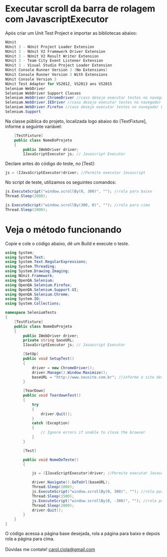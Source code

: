 # Executar scroll da barra de rolagem com JavascriptExecutor

Após criar um Unit Test Project e importar as bibliotecas abaixo:
```csharp
NUnit
NUnit 3 - NUnit Project Loader Extension
NUnit 3 - NUnit V2 Framework Driver Extension
NUnit 3 - NUnit V2 Result Writer Extension
NUnit 3 - Team City Event Listener Extension
NUnit 3 - Visual Studio Project Loader Extension
NUnit Console Runner Version 3 (No Extensions)
NUnit Console Runner Version 3 With Extensions
NUnit Console Version 3
NUnit Test Adapter for VS2012, VS2013 ans VS2015
Selenium WebDriver
Selenium WebDriver Support Classes
Selenium.WebDriver.ChromeDriver //caso deseje executar testes no navegador Chrome
Selenium.WebDriver.IEDriver //caso deseje executar testes no navegador Internet Explorer
Selenium.WebDriver.Firefox //caso deseje executar testes no navegador Firefox
Selenium.Support
```
Na classe pública do projeto, localizada logo abaixo do [TextFixture], informe a seguinte variável:
```csharp
    [TestFixture]
    public class NomeDoProjeto
    {
        public IWebDriver driver;
        IJavaScriptExecutor js; // Javascript Executor
```
Declare antes do código do teste, no [Test]:
```csharp
js = (IJavaScriptExecutor)driver; //Permite executar Javascript
```
No script de teste, utilizamos os seguintes comandos:
```csharp
js.ExecuteScript("window.scrollBy(0, 300)", ""); //rola para baixo
Thread.Sleep(2000);

js.ExecuteScript("window.scrollBy(300, 0)", ""); //rola para cima
Thread.Sleep(2000);
```
# Veja o método funcionando

Copie e cole o código abaixo, dê um Build e execute o teste.
```csharp
using System;
using System.Text;
using System.Text.RegularExpressions;
using System.Threading;
using System.Drawing.Imaging;
using NUnit.Framework;
using OpenQA.Selenium;
using OpenQA.Selenium.Firefox;
using OpenQA.Selenium.Support.UI;
using OpenQA.Selenium.Chrome;
using System.IO;
using System.Collections;

namespace SeleniumTests
{
    [TestFixture]
    public class NomeDoProjeto
    {
        public IWebDriver driver;
        private string baseURL;
        IJavaScriptExecutor js; // Javascript Executor

        [SetUp]
        public void SetupTest()
        {
            driver = new ChromeDriver();
            driver.Manage().Window.Maximize();
            baseURL = "http://www.seusite.com.br"; //informe o site desejado
        }

        [TearDown]
        public void TeardownTest()
        {
            try
            {
                driver.Quit();
            }
            catch (Exception)
            {
                // Ignore errors if unable to close the browser
            }
        }

        [Test]

        public void NomeDoTeste()
        {

            js = (IJavaScriptExecutor)driver; //Permite executar Javascript

            driver.Navigate().GoToUrl(baseURL);
            Thread.Sleep(1000);
            js.ExecuteScript("window.scrollBy(0, 300)", ""); //rola para baixo
            Thread.Sleep(1500);
            js.ExecuteScript("window.scrollBy(0, -300)", ""); //rola para cima
            Thread.Sleep(2000);
            driver.Quit();
        }
    }
}
```
O código acessa a página base desejada, rola a página para baixo e depois rola a página para cima.
<br></br>
Dúvidas me contate! carol.ciola@gmail.com
